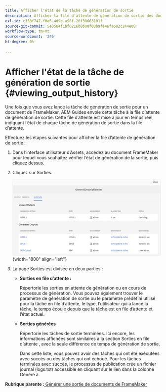 ```yaml
---
title: Afficher l'état de la tâche de génération de sortie
description: Affichez la file d’attente de génération de sortie des documents de FrameMaker. Découvrez comment afficher l’état d’une tâche de génération de sortie.
exl-id: c358f747-f0a5-4d9e-a96f-20f30663101f
source-git-commit: 5e0584f1bf0216b8b00f00b9fe46fa682c244e08
workflow-type: tm+mt
source-wordcount: '246'
ht-degree: 0%

---
```


# Afficher l&#39;état de la tâche de génération de sortie {#viewing_output_history}

Une fois que vous avez lancé la tâche de génération de sortie pour un document de FrameMaker, AEM Guides envoie cette tâche à la file d’attente de génération de sortie. Cette file d’attente est mise à jour en temps réel, indiquant l’état de chaque tâche de génération de sortie dans la file d’attente.

Effectuez les étapes suivantes pour afficher la file d’attente de génération de sortie :

1. Dans l’interface utilisateur d’Assets, accédez au document FrameMaker pour lequel vous souhaitez vérifier l’état de génération de la sortie, puis cliquez dessus.

1. Cliquez sur Sorties.

   ![](images/output-queued-fm.png){width="800" align="left"}

1. La page Sorties est divisée en deux parties :

   - **Sorties en file d’attente :**

     Répertorie les sorties en attente de génération ou en cours de processus de génération. Vous pouvez également trouver le paramètre de génération de sortie ou le paramètre prédéfini utilisé pour la tâche en file d’attente, le type, l’utilisateur qui a lancé la tâche, le temps écoulé depuis que la tâche est en file d’attente et l’état actuel.

   - **Sorties générées**

     Répertorie les tâches de sortie terminées. Ici encore, les informations affichées sont similaires à la section Sorties en file d’attente , avec la seule différence de temps de génération de sortie.

     Dans cette liste, vous pouvez avoir des tâches qui ont été exécutées avec succès ou des tâches qui ont échoué. Pour les tâches terminées avec succès, le processus de publication crée un fichier journal \(logs.txt\) accessible en cliquant sur le lien dans la colonne Généré à.


**Rubrique parente :**[ Générer une sortie de documents de FrameMaker](fm-output-generatation.md)
